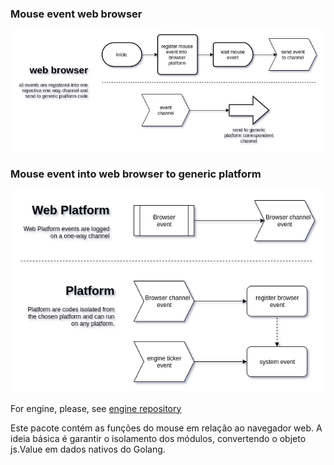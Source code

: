 ### Mouse event web browser

![./mouseEvent.png](./mouseEvent.png)

### Mouse event into web browser to generic platform

![./platform.png](./platform.png)

For engine, please, see [engine repository](https://github.com/helmutkemper/iotmaker.santa_isabel_theater.platform/tree/master/engine)

Este pacote contém as funções do mouse em relação ao navegador web. A ideia básica é garantir o 
isolamento dos módulos, convertendo o objeto js.Value em dados nativos do Golang.
